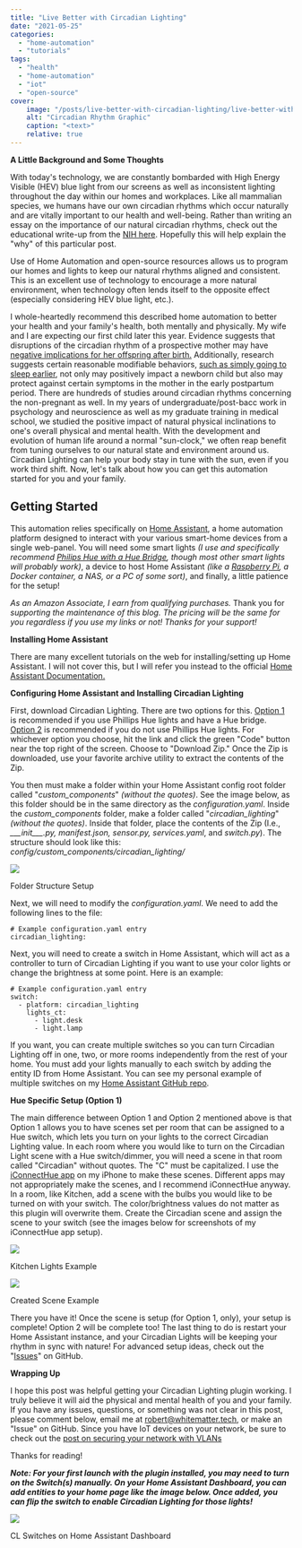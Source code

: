 ```yaml
---
title: "Live Better with Circadian Lighting"
date: "2021-05-25"
categories:
  - "home-automation"
  - "tutorials"
tags:
  - "health"
  - "home-automation"
  - "iot"
  - "open-source"
cover:
    image: "/posts/live-better-with-circadian-lighting/live-better-with-circadian-lighting.jpg"
    alt: "Circadian Rhythm Graphic"
    caption: "<text>"
    relative: true
---
```


**A Little Background and Some Thoughts**

With today's technology, we are constantly bombarded with High Energy Visible (HEV) blue light from our screens as well as inconsistent lighting throughout the day within our homes and workplaces. Like all mammalian species, we humans have our own circadian rhythms which occur naturally and are vitally important to our health and well-being. Rather than writing an essay on the importance of our natural circadian rhythms, check out the educational write-up from the [NIH here](https://www.nigms.nih.gov/education/fact-sheets/Pages/circadian-rhythms.aspx "https://www.nigms.nih.gov/education/fact-sheets/Pages/circadian-rhythms.aspx"). Hopefully this will help explain the "why" of this particular post.

Use of Home Automation and open-source resources allows us to program our homes and lights to keep our natural rhythms aligned and consistent. This is an excellent use of technology to encourage a more natural environment, when technology often lends itself to the opposite effect (especially considering HEV blue light, etc.).

I whole-heartedly recommend this described home automation to better your health and your family's health, both mentally and physically. My wife and I are expecting our first child later this year. Evidence suggests that disruptions of the circadian rhythm of a prospective mother may have [negative implications for her offspring after birth.](https://pubmed.ncbi.nlm.nih.gov/32210175/) Additionally, research suggests certain reasonable modifiable behaviors, [such as simply going to sleep earlier](https://www.nature.com/articles/s41398-020-0683-3), not only may positively impact a newborn child but also may protect against certain symptoms in the mother in the early postpartum period. There are hundreds of studies around circadian rhythms concerning the non-pregnant as well. In my years of undergraduate/post-bacc work in psychology and neuroscience as well as my graduate training in medical school, we studied the positive impact of natural physical inclinations to one's overall physical and mental health. With the development and evolution of human life around a normal "sun-clock," we often reap benefit from tuning ourselves to our natural state and environment around us. Circadian Lighting can help your body stay in tune with the sun, even if you work third shift. Now, let's talk about how you can get this automation started for you and your family.

## **Getting Started**

This automation relies specifically on [Home Assistant](https://www.home-assistant.io/), a home automation platform designed to interact with your various smart-home devices from a single web-panel. You will need some smart lights _(I use and specifically recommend [Philips Hue with a Hue Bridge](https://amzn.to/2QOnxs9 "https://amzn.to/2QOnxs9"), though most other smart lights will probably work)_, a device to host Home Assistant _(like a [Raspberry Pi](https://amzn.to/34hK0kB), a Docker container, a NAS, or a PC of some sort)_, and finally, a little patience for the setup!

_As an Amazon Associate, I earn from qualifying purchases._ Thank you for _supporting the maintenance of this blog. The pricing will be the same for you regardless if you use my links or not! Thanks for your support!_

**Installing Home Assistant**

There are many excellent tutorials on the web for installing/setting up Home Assistant. I will not cover this, but I will refer you instead to the official [Home Assistant Documentation.](https://www.home-assistant.io/installation/ "https://www.home-assistant.io/installation/")

**Configuring Home Assistant and Installing Circadian Lighting**

First, download Circadian Lighting. There are two options for this. [Option 1](https://github.com/robertomano24/circadian_lighting-hue "https://github.com/robertomano24/circadian_lighting-hue") is recommended if you use Phillips Hue lights and have a Hue bridge. [Option 2](https://github.com/robertomano24/circadian_lighting "https://github.com/robertomano24/circadian_lighting") is recommended if you do not use Phillips Hue lights. For whichever option you choose, hit the link and click the green "Code" button near the top right of the screen. Choose to "Download Zip." Once the Zip is downloaded, use your favorite archive utility to extract the contents of the Zip.

You then must make a folder within your Home Assistant config root folder called "_custom\_components_" _(without the quotes)_. See the image below, as this folder should be in the same directory as the _configuration.yaml_. Inside the _custom\_components_ folder, make a folder called "_circadian\_lighting_" _(without the quotes)_. Inside that folder, place the contents of the Zip (I.e., _\_\_\_init\_\_\_.py, manifest.json, sensor.py, services.yaml_, and _switch.py_). The structure should look like this: _config/custom\_components/circadian\_lighting/_

![](/posts/live-better-with-circadian-lighting/images/Screen-Shot-2021-05-24-at-10.14.06-PM-1-1024x272.png)

Folder Structure Setup

Next, we will need to modify the _configuration.yaml_. We need to add the following lines to the file:

```
# Example configuration.yaml entry
circadian_lighting:
```

Next, you will need to create a switch in Home Assistant, which will act as a controller to turn of Circadian Lighting if you want to use your color lights or change the brightness at some point. Here is an example:

```
# Example configuration.yaml entry
switch:
  - platform: circadian_lighting
    lights_ct:
      - light.desk
      - light.lamp
```

If you want, you can create multiple switches so you can turn Circadian Lighting off in one, two, or more rooms independently from the rest of your home. You must add your lights manually to each switch by adding the entity ID from Home Assistant. You can see my personal example of multiple switches on my [Home Assistant GitHub repo](https://github.com/robertomano24/home-assistant/blob/master/switch/circadian_lighting.yaml).

**Hue Specific Setup (Option 1)**

The main difference between Option 1 and Option 2 mentioned above is that Option 1 allows you to have scenes set per room that can be assigned to a Hue switch, which lets you turn on your lights to the correct Circadian Lighting value. In each room where you would like to turn on the Circadian Light scene with a Hue switch/dimmer, you will need a scene in that room called "Circadian" without quotes. The "C" must be capitalized. I use the [iConnectHue app](https://iconnecthue.com/) on my iPhone to make these scenes. Different apps may not appropriately make the scenes, and I recommend iConnectHue anyway. In a room, like Kitchen, add a scene with the bulbs you would like to be turned on with your switch. The color/brightness values do not matter as this plugin will overwrite them. Create the Circadian scene and assign the scene to your switch (see the images below for screenshots of my iConnectHue app setup).

![](/posts/live-better-with-circadian-lighting/images/IMG_0311-473x1024.jpeg)

Kitchen Lights Example

![](/posts/live-better-with-circadian-lighting/images/IMG_0312-1-473x1024.jpeg)

Created Scene Example

There you have it! Once the scene is setup (for Option 1, only), your setup is complete! Option 2 will be complete too! The last thing to do is restart your Home Assistant instance, and your Circadian Lights will be keeping your rhythm in sync with nature! For advanced setup ideas, check out the "[Issues](https://github.com/claytonjn/hass-circadian_lighting/issues)" on GitHub.

**Wrapping Up**

I hope this post was helpful getting your Circadian Lighting plugin working. I truly believe it will aid the physical and mental health of you and your family. If you have any issues, questions, or something was not clear in this post, please comment below, email me at [robert@whitematter.tech,](mailto:robert@whitematter.tech "mailto:robert@whitematter.tech") or make an "Issue" on GitHub. Since you have IoT devices on your network, be sure to check out the [post on securing your network with VLANs](https://whitematter.tech/2021/how-to-add-vlan-segmentation-for-homekit-iot-devices-with-unifi/)

Thanks for reading!

**_Note: For your first launch with the plugin installed, you may need to turn on the Switch(s) manually. On your Home Assistant Dashboard, you can add entities to your home page like the image below. Once added, you can flip the switch to enable Circadian Lighting for those lights!_**

![](/posts/live-better-with-circadian-lighting/images/Screen-Shot-2021-05-24-at-11.09.04-PM.png)

CL Switches on Home Assistant Dashboard
